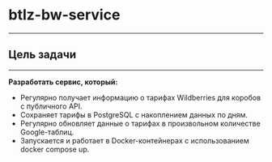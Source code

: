 # btlz-bw-service
--------------------------------------------
## Цель задачи
-------------------------------------------

**Разработать сервис, который:**

- Регулярно получает информацию о тарифах Wildberries для коробов с публичного API.
- Сохраняет тарифы в PostgreSQL с накоплением данных по дням.
- Регулярно обновляет данные о тарифах в произвольном количестве Google-таблиц.
- Запускается и работает в Docker-контейнерах с использованием docker compose up.
